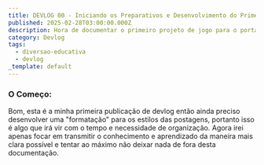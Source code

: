 ```yaml
---
title: DEVLOG 00 - Iniciando os Preparativos e Desenvolvimento do Primeiro Jogo
published: 2025-02-28T03:00:00.000Z
description: Hora de documentar o primeiro projeto de jogo para o portal Diversão Educativa
category: Devlog
tags:
  - diversao-educativa
  - devlog
_template: default
---
```


### O Começo: 

Bom, esta é a minha primeira publicação de devlog então ainda preciso desenvolver uma "formatação" para os estilos das postagens, portanto isso é algo que irá vir com o tempo e necessidade de organização. Agora irei apenas focar em transmitir o conhecimento e aprendizado da maneira mais clara possível e tentar ao máximo não deixar nada de fora desta documentação.

###
